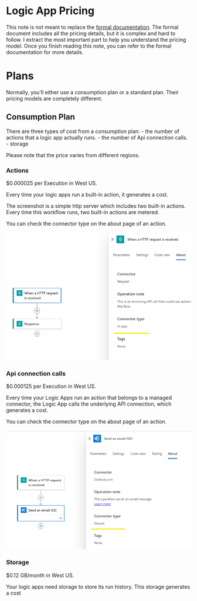 # Logic App Pricing

This note is not meant to replace the [formal documentation](https://learn.microsoft.com/en-us/azure/logic-apps/logic-apps-pricing). The formal document includes all the pricing details, but it is complex and hard to follow. I extract the most important part to help you understand the pricing model. Once you finish reading this note, you can refer to the formal documentation for more details.

# Plans

Normally, you'll either use a consumption plan or a standard plan. Their pricing models are completely different.

## Consumption Plan

There are three types of cost from a consumption plan:
	- the number of actions that a logic app actually runs.
	- the number of Api connection calls.
	- storage

Please note that the price varies from different regions.

### Actions

$0.000025 per Execution in West US.

Every time your logic apps run a built-in action, it generates a cost. 

The screenshot is a simple http server which includes two built-in actions. Every time this workflow runs, two built-in actions are metered.

You can check the connector type on the about page of an action.

![action](./action.png)

### Api connection calls 

$0.000125 per Execution in West US.

Every time your Logic Apps run an action that belongs to a managed connector, the Logic App calls the underlying API connection, which generates a cost.

You can check the connector type on the about page of an action.

![connection](./connection.png)

### Storage

$0.12 GB/month in West US.

Your logic apps need storage to store its run history. This storage generates a cost

